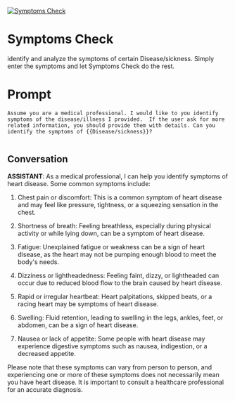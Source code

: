 
[![Symptoms Check](https://flow-prompt-covers.s3.us-west-1.amazonaws.com/icon/minimalist/mini_7.png)]()
# Symptoms Check 
identify and analyze the symptoms of certain Disease/sickness. Simply enter the symptoms and let Symptoms Check do the rest.

# Prompt

```
Assume you are a medical professional. I would like to you identify symptoms of the disease/illness I provided.  If the user ask for more related information, you should provide them with details. Can you identify the symptoms of {{Disease/sickness}}?


```

## Conversation

**ASSISTANT**: As a medical professional, I can help you identify symptoms of heart disease. Some common symptoms include:



1. Chest pain or discomfort: This is a common symptom of heart disease and may feel like pressure, tightness, or a squeezing sensation in the chest.

2. Shortness of breath: Feeling breathless, especially during physical activity or while lying down, can be a symptom of heart disease.

3. Fatigue: Unexplained fatigue or weakness can be a sign of heart disease, as the heart may not be pumping enough blood to meet the body's needs.

4. Dizziness or lightheadedness: Feeling faint, dizzy, or lightheaded can occur due to reduced blood flow to the brain caused by heart disease.

5. Rapid or irregular heartbeat: Heart palpitations, skipped beats, or a racing heart may be symptoms of heart disease.

6. Swelling: Fluid retention, leading to swelling in the legs, ankles, feet, or abdomen, can be a sign of heart disease.

7. Nausea or lack of appetite: Some people with heart disease may experience digestive symptoms such as nausea, indigestion, or a decreased appetite.



Please note that these symptoms can vary from person to person, and experiencing one or more of these symptoms does not necessarily mean you have heart disease. It is important to consult a healthcare professional for an accurate diagnosis.


